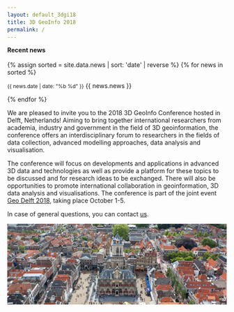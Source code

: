 ```yaml
---
layout: default_3dgi18
title: 3D GeoInfo 2018
permalink: /
---
```


<div class="well"><b>Recent news</b><br/><br/>
	{% assign sorted = site.data.news | sort: 'date' | reverse %}
  {% for news in sorted %}
  	<p><small><span class="post-date">{{ news.date | date: "%b %d" }}</span></small> {{ news.news }}</p>
  {% endfor %}
</div>

We are pleased to invite you to the 2018 3D GeoInfo Conference hosted in Delft, Netherlands! Aiming to bring together international researchers from academia, industry and government in the field of 3D geoinformation, the conference offers an interdisciplinary forum to researchers in the fields of data collection, advanced modelling approaches, data analysis and visualisation.

The conference will focus on developments and applications in advanced 3D data and technologies as well as provide a platform for these topics to be discussed and for research ideas to be exchanged. There will also be opportunities to promote international collaboration in geoinformation, 3D data analysis and visualisations. The conference is part of the joint event [Geo Delft 2018](https://www.tudelft.nl/geodelft2018/), taking place October 1-5.

In case of general questions, you can contact [us](mailto:info@3dgeoinfo2018.nl).

<img class="image img-responsive" src="img/Delft-Hall.jpg" /><br />